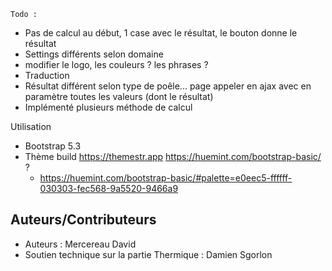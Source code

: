     Todo : 
* Pas de calcul au début, 1 case avec le résultat, le bouton donne le résultat
* Settings différents selon domaine 
 * modifier le logo, les couleurs ? les phrases ?
* Traduction
* Résultat différent selon type de poêle... page appeler en ajax avec en paramètre toutes les valeurs (dont le résultat)
* Implémenté plusieurs méthode de calcul


Utilisation 


* Bootstrap 5.3
* Thème build https://themestr.app https://huemint.com/bootstrap-basic/ ? 
    * https://huemint.com/bootstrap-basic/#palette=e0eec5-ffffff-030303-fec568-9a5520-9466a9

## Auteurs/Contributeurs

* Auteurs : Mercereau David
* Soutien technique sur la partie Thermique : Damien Sgorlon
